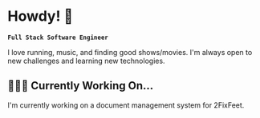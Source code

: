 <head>
    <link rel="stylesheet" href="https://kit.fontawesome.com/f0a6d108e3.css" crossorigin="anonymous">
</head>

# Howdy! 🤠

**`Full Stack Software Engineer`**

I love running, music, and finding good shows/movies. 
I'm always open to new challenges and learning new technologies.

## 👩🏾‍💻 Currently Working On...
I'm currently working on a document management system for 2FixFeet.
